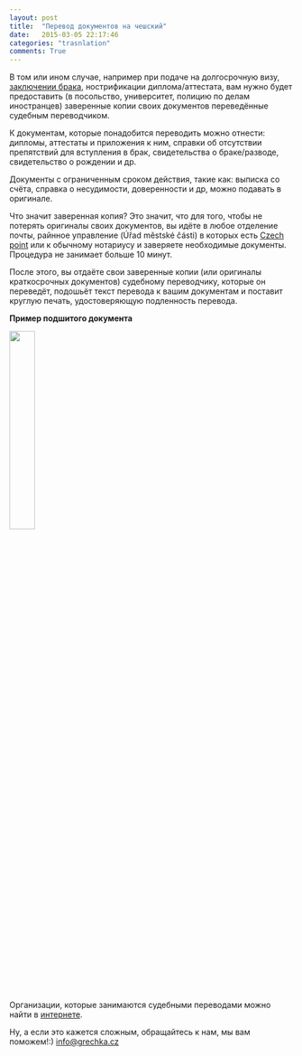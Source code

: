```yaml
---
layout: post
title:  "Перевод документов на чешский"
date:   2015-03-05 22:17:46
categories: "trasnlation"
comments: True
---
```


В том или ином случае, например при подаче на долгосрочную визу, <a href="{% post_url 2015-03-02-svatba %}" target="_blank">заключении брака</a>, нострификации диплома/аттестата, вам нужно будет предоставить (в посольство, университет, полицию по делам иностранцев) заверенные копии своих документов переведённые судебным переводчиком.
<!--more-->
К документам, которые понадобится переводить можно отнести: дипломы, аттестаты и приложения к ним, справки об отсутствии препятствий для вступления в брак, свидетельства о браке/разводе, свидетельство о рождении и др.  

Документы с ограниченным сроком действия, такие как: выписка со счёта, справка о несудимости, доверенности и др, можно подавать в оригинале. 

Что значит заверенная копия? Это значит, что для того, чтобы не потерять оригиналы своих документов, вы идёте в любое отделение почты, райнное управление (Úřad městské části) в которых есть <a href="http://www.czechpoint.cz/web/?q=node/62" target="_blank">Czech point</a> или к обычному нотариусу и заверяете необходимые документы. Процедура не занимает больше 10 минут. 

После этого, вы отдаёте свои заверенные копии (или оригиналы краткосрочных документов) судебному переводчику, которые он переведёт, подошьёт текст перевода к вашим документам и поставит круглую печать, удостоверяющую подленность перевода. 

<b>Пример подшитого документа</b>

<img src="http://soudnipreklad.cz/_files/5974/kulata%20razitka.jpg" width="30%" height="30%">

Организации, которые занимаются судебными переводами можно найти в <a href="http://bit.ly/1wSlIJO" target="_blank">интернете</a>. 

Ну, а если это кажется сложным, обращайтесь к нам, мы вам поможем!:) <a href="mailto:info@grechka.cz">info@grechka.cz</a>
